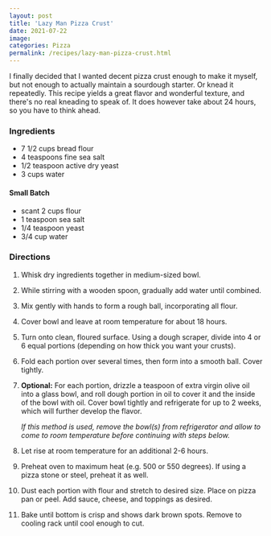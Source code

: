 ```yaml
---
layout: post
title: 'Lazy Man Pizza Crust'
date: 2021-07-22
image:
categories: Pizza
permalink: /recipes/lazy-man-pizza-crust.html
---
```


I finally decided that I wanted decent pizza crust enough to make it myself, but not enough to actually maintain a sourdough starter. Or knead it repeatedly. This recipe yields a great flavor and wonderful texture, and there's no real kneading to speak of. It does however take about 24 hours, so you have to think ahead.

### Ingredients

- 7 1/2 cups bread flour
- 4 teaspoons fine sea salt
- 1/2 teaspoon active dry yeast
- 3 cups water

#### Small Batch

- scant 2 cups flour
- 1 teaspoon sea salt
- 1/4 teaspoon yeast
- 3/4 cup water

### Directions

1. Whisk dry ingredients together in medium-sized bowl.
2. While stirring with a wooden spoon, gradually add water until combined.
3. Mix gently with hands to form a rough ball, incorporating all flour.
4. Cover bowl and leave at room temperature for about 18 hours.
5. Turn onto clean, floured surface. Using a dough scraper, divide into 4 or 6 equal portions (depending on how thick you want your crusts).
6. Fold each portion over several times, then form into a smooth ball. Cover tightly.
7. **Optional:** For each portion, drizzle a teaspoon of extra virgin olive oil into a glass bowl, and roll dough portion in oil to cover it and the inside of the bowl with oil. Cover bowl tightly and refrigerate for up to 2 weeks, which will further develop the flavor.

    _If this method is used, remove the bowl(s) from refrigerator and allow to come to room temperature before continuing with steps below._
8. Let rise at room temperature for an additional 2-6 hours.
9. Preheat oven to maximum heat (e.g. 500 or 550 degrees). If using a pizza stone or steel, preheat it as well.
10. Dust each portion with flour and stretch to desired size. Place on pizza pan or peel. Add sauce, cheese, and toppings as desired.
11. Bake until bottom is crisp and shows dark brown spots. Remove to cooling rack until cool enough to cut.
